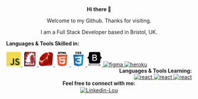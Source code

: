 <div align=center><strong> Hi there 👋 </strong>

Welcome to my Github. Thanks for visiting.


I am a Full Stack Developer based in Bristol, UK. </div>


**Languages & Tools Skilled in:**


<a href="https://developer.mozilla.org/en-US/docs/Web/JavaScript" rel="nofollow"> 
  <img src="https://raw.githubusercontent.com/devicons/devicon/master/icons/javascript/javascript-original.svg" alt="javascript" width="40" height="40" style="max-width: 100%;"> 
</a>

<a href="https://rubyonrails.org" rel="nofollow"> 
  <img src="https://raw.githubusercontent.com/devicons/devicon/master/icons/rails/rails-original-wordmark.svg" alt="rails" width="40" height="40" style="max-width: 100%;"> 
</a>

<a href="https://www.ruby-lang.org/en/" rel="nofollow"> 
  <img src="https://raw.githubusercontent.com/devicons/devicon/master/icons/ruby/ruby-original.svg" alt="ruby" width="40" height="40" style="max-width: 100%;"> 
</a>


<a href="https://www.w3.org/html/" rel="nofollow"> 
  <img src="https://raw.githubusercontent.com/devicons/devicon/master/icons/html5/html5-original-wordmark.svg" alt="html5" width="40" height="40" style="max-width: 100%;"> 
</a>

<a href="https://www.w3schools.com/css/" rel="nofollow"> 
  <img src="https://raw.githubusercontent.com/devicons/devicon/master/icons/css3/css3-original-wordmark.svg" alt="css3" width="40" height="40" style="max-width: 100%;"> 
</a>


<a href="https://getbootstrap.com" rel="nofollow"> 
  <img src="https://raw.githubusercontent.com/devicons/devicon/master/icons/bootstrap/bootstrap-plain-wordmark.svg" alt="bootstrap" width="40" height="40" style="max-width: 100%;"> 
</a>

<a href="https://www.figma.com/" rel="nofollow"> 
  <img src="https://www.vectorlogo.zone/logos/figma/figma-icon.svg" alt="figma" width="40" height="40" data-canonical-src="https://www.vectorlogo.zone/logos/figma/figma-icon.svg" style="max-width: 100%;"> 
</a>

<a href="https://heroku.com" rel="nofollow"> 
  <img src="https://camo.githubusercontent.com/df12cb598044a3f38efc1f45e3580558c324cf8789b79487125044eeebcc4dee/68747470733a2f2f7777772e766563746f726c6f676f2e7a6f6e652f6c6f676f732f6865726f6b752f6865726f6b752d69636f6e2e737667" alt="heroku" width="40" height="40" data-canonical-src="https://www.vectorlogo.zone/logos/heroku/heroku-icon.svg" style="max-width: 100%;"> 
</a>


<div align="right"><strong>Languages & Tools Learning:</strong></div>

<div align="right"><a href="https://scrimba.com/learn/learnreact" rel="nofollow"> 
  <img src="https://www.vectorlogo.zone/logos/reactjs/reactjs-icon.svg" alt="react" width="40" height="40" data-canonical-src="https://www.vectorlogo.zone/logos/reactjs/reactjs-icon.svg" style="max-width: 100%;"> 
</a>


<a href="https://scrimba.com/learn/python" rel="nofollow"> 
  <img src="https://www.vectorlogo.zone/logos/python/python-icon.svg" alt="react" width="40" height="40" data-canonical-src="https://www.vectorlogo.zone/logos/python/python-icon.svg" style="max-width: 100%;"> 
</a>

<a href="https://www.codecademy.com/learn/learn-c-sharp" rel="nofollow"> 
  <img src="https://camo.githubusercontent.com/8d56e87edf99e89bfc457cd62462e0b7aae19e6b197b1df5c542d474d8d76f81/68747470733a2f2f646576656c6f7065722e6665646f726170726f6a6563742e6f72672f7374617469632f6c6f676f2f6373686172702e706e67" alt="react" width="40" height="40" data-canonical-src="[https://www.vectorlogo.zone/logos/python/python-icon.svg](https://camo.githubusercontent.com/8d56e87edf99e89bfc457cd62462e0b7aae19e6b197b1df5c542d474d8d76f81/68747470733a2f2f646576656c6f7065722e6665646f726170726f6a6563742e6f72672f7374617469632f6c6f676f2f6373686172702e706e67)" style="max-width: 100%;"> 
</a></div>



<div align="center"><strong>Feel free to connect with me:</strong></div>


<div align="center"><a href="https://www.linkedin.com/in/lou951/" rel="nofollow">
  <img align="center" src="https://www.vectorlogo.zone/logos/linkedin/linkedin-icon.svg" alt="Linkedin-Lou" height="30" width="40" style="max-width: 100%;"></a></div>




<!--
**Lou951/Lou951** is a ✨ _special_ ✨ repository because its `README.md` (this file) appears on your GitHub profile.

Here are some ideas to get you started:

- 🔭 I’m currently working on ...
- 🌱 I’m currently learning ...
- 👯 I’m looking to collaborate on ...
- 🤔 I’m looking for help with ...
- 💬 Ask me about ...
- 📫 How to reach me: ...
- 😄 Pronouns: ...
- ⚡ Fun fact: ...
-->
